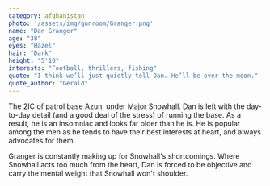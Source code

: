 ```yaml
---
category: afghanistan
photo: '/assets/img/gunroom/Granger.png'
name: "Dan Granger"
age: "38"
eyes: "Hazel"
hair: "Dark" 
height: "5'10"
interests: "Football, thrillers, fishing" 
quote: "I think we’ll just quietly tell Dan. He’ll be over the moon."
quote_author: "Gerald"
---
```


The 2IC of patrol base Azun, under Major Snowhall. Dan is left with the day-to-day detail (and a good deal of the stress) of running the base. As a result, he is an insomniac and looks far older than he is. He is popular among the men as he tends to have their best interests at heart, and always advocates for them.

Granger is constantly making up for Snowhall's shortcomings. Where Snowhall acts too much from the heart, Dan is forced to be objective and carry the mental weight that Snowhall won't shoulder.